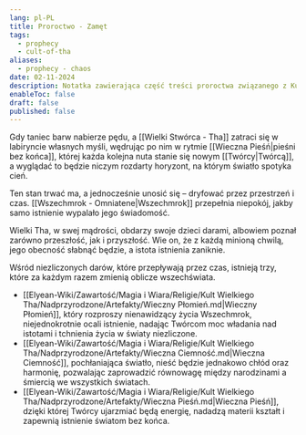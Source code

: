 ```yaml
---
lang: pl-PL
title: Proroctwo - Zamęt
tags:
  - prophecy
  - cult-of-tha
aliases:
  - prophecy - chaos
date: 02-11-2024
description: Notatka zawierająca część treści proroctwa związanego z Kultem Wielkiego Tha.
enableToc: false
draft: false
published: false
---
```

Gdy taniec barw nabierze pędu, a [[Wielki Stwórca - Tha]] zatraci się w labiryncie własnych myśli, wędrując po nim w rytmie [[Wieczna Pieśń|pieśni bez końca]], której każda kolejna nuta stanie się nowym [[Twórcy|Twórcą]], a wyglądać to będzie niczym rozdarty horyzont, na którym światło spotyka cień. 

Ten stan trwać ma, a jednocześnie unosić się – dryfować przez przestrzeń i czas.
[[Wszechmrok - Omniatene|Wszechmrok]] przepełnia niepokój, jakby samo istnienie wypalało jego świadomość. 

Wielki Tha, w swej mądrości, obdarzy swoje dzieci darami, albowiem poznał zarówno przeszłość, jak i przyszłość.
Wie on, że z każdą minioną chwilą, jego obecność słabnąć będzie, a istota istnienia zaniknie.

Wśród niezliczonych darów, które przepływają przez czas, istnieją trzy, które za każdym razem zmienią oblicze wszechświata.
- [[Elyean-Wiki/Zawartość/Magia i Wiara/Religie/Kult Wielkiego Tha/Nadprzyrodzone/Artefakty/Wieczny Płomień.md|Wieczny Płomień]], który rozproszy nienawidzący życia Wszechmrok, niejednokrotnie ocali istnienie, nadając Twórcom moc władania nad istotami i tchnienia życia w światy niezliczone.
- [[Elyean-Wiki/Zawartość/Magia i Wiara/Religie/Kult Wielkiego Tha/Nadprzyrodzone/Artefakty/Wieczna Ciemność.md|Wieczna Ciemność]], pochłaniająca światło, nieść będzie jednakowo chłód oraz harmonię, pozwalając zaprowadzić równowagę między narodzinami a śmiercią we wszystkich światach.
- [[Elyean-Wiki/Zawartość/Magia i Wiara/Religie/Kult Wielkiego Tha/Nadprzyrodzone/Artefakty/Wieczna Pieśń.md|Wieczna Pieśń]], dzięki której Twórcy ujarzmiać będą energię, nadadzą materii kształt i zapewnią istnienie światom bez końca.


